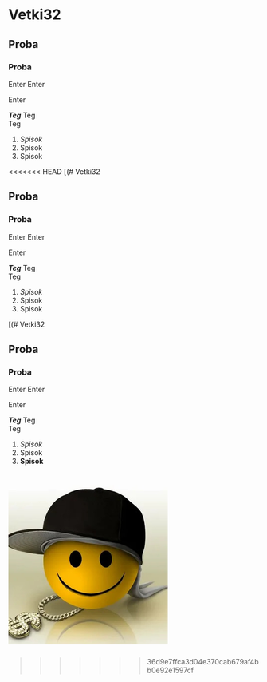 
# Vetki32
 
## Proba
### Proba

Enter Enter

Enter

***Teg*** Teg <br/> Teg

1. _Spisok_
2. Spisok
3. Spisok

<<<<<<< HEAD
[(# Vetki32
 
## Proba
### Proba

Enter Enter

Enter

***Teg*** Teg <br/> Teg

1. _Spisok_
2. Spisok
3. Spisok

[(# Vetki32
 
## Proba
### Proba

Enter Enter

Enter

***Teg*** Teg <br/> Teg

1. _Spisok_
2. Spisok
3. **Spisok**

![logo](Image\Paint.jpg)
=======



>>>>>>> 36d9e7ffca3d04e370cab679af4bb0e92e1597cf
